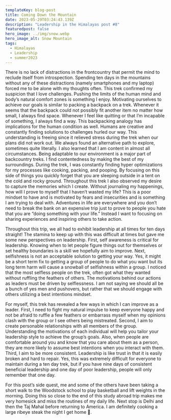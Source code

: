 ```yaml
---
templateKey: blog-post
title: Coming Down the Mountain
date: 2023-05-29T03:24:43.139Z
description: "Leadership in the Himalayas post #8"
featuredpost: false
hero_image: ../img/snow.webp
hero_image_alt: Snow Mountain
tags:
  - Himalayas
  - Leadership
  - summer2023
---
```

There is no lack of distractions in the frontcountry that permit the mind to reclude itself from introspection. Spending ten days in the mountains without any of these distractions (namely smartphones and my laptop) forced me to be alone with my thoughts often. This trek confirmed my suspicion that I love challenges. Pushing the limits of the human mind and body’s natural comfort zones is something I enjoy. Motivating ourselves to achieve our goals is similar to packing a backpack on a trek. Whenever it seems that the backpack could not possibly fit another item no matter how small, I always find space. Whenever I feel like quitting or that I’m incapable of something, I always find a way. This backpacking analogy has implications for the human condition as well. Humans are creative and constantly finding solutions to challenges hurled our way. This understanding is freeing since it relieved stress during the trek when our plans did not work out. We always found an alternative path to explore, sometimes quite literally. I also learned that I am content in almost all circumstances. Being adaptable to our environment is a major part of backcountry treks. I find contentedness by making the best of my surroundings. During the trek, I was constantly finding hyper optimizations for my processes like cooking, packing, and pooping. By focusing on this side of things you quickly forget that you are sleeping outside in a tent on the cold and rocky ground. Throughout this trek I also observed my desire to capture the memories which I create. Without journaling my happenings, how will I prove to myself that I haven’t wasted my life? This is a poor mindset to have and is motivated by fears and insecurities and is something I am trying to deal with. Adventures in life are everywhere and you don’t need to break the bank on an expensive trip just to prove to people you hate that you are “doing something with your life.” Instead I want to focusing on sharing experiences and inspiring others to take action. 

Throughout this trip, we all had to exhibit leadership at all times for ten days straight! The stamina to keep up with this was difficult at times but gave me some new perspectives on leadership. First, self awareness is critical for leadership. Knowing when to let people figure things out for themselves or set healthy boundaries is a skill we hopefully aim to improve. Next, selfishness is not an acceptable solution to getting your way. Yes, it might be a short term fix to getting a group of people to do what you want but its long term harm will cause a snowball of selfishness within a group. I noticed that the most selfless people on the trek, often got what they wanted without ruffling the feathers of others. The motivations behind our actions as leaders must be driven by selflessness. I am not saying we should all be a bunch of yes men and pushovers, but rather that we should engage with others utilizing a best intentions mindset. 

For myself, this trek has revealed a few ways in which I can improve as a leader. First, I need to fight my natural impulse to keep everyone happy and not be afraid to ruffle a few feathers or embarrass myself when my opinions clash with the group or I see others being mistreated. Second, I aim to create personable relationships with all members of the group. Understanding the motivations of each individual will help you tailor your leadership style to achieve the group’s goals. Also, when people are comfortable around you and know that you care about them as a person, they are more likely to assume best intentions when you interact with them. Third, I aim to be more consistent. Leadership is like trust in that it is easily broken and hard to repair. Yes, this was extremely difficult for everyone to maintain during a ten day trek, but if you have nine days of consistent beneficial leadership and one day of poor leadership, people will only remember that one day. 

For this post’s side quest, me and some of the others have been taking a short walk to the Woodstock school to play basketball and lift weights in the morning. Doing this so close to the end of this study abroad trip makes me very homesick and miss the routines of my daily life. Next stop is Delhi and then the Taj Mahal before returning to America. I am definitely cooking a large ribeye steak the night I get home 🤤.